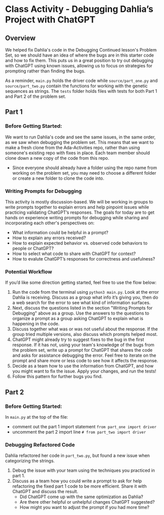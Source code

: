 # Class Activity - Debugging Dahlia’s Project with ChatGPT

## Overview 

We helped fix Dahlia's code in the Debugging Continued lesson's Problem Set, so we should have an idea of where the bugs are in this starter code and how to fix them. This puts us in a great position to try out debugging with ChatGPT using known issues, allowing us to focus on strategies for prompting rather than finding the bugs.

As a reminder, `main.py` holds the driver code while `source/part_one.py` and `source/part_two.py` contain the functions for working with the genetic sequences as strings. The `tests` folder holds files with tests for both Part 1 and Part 2 of the problem set.

## Part 1

### Before Getting Started:

We want to run Dahlia's code and see the same issues, in the same order, as we saw when debugging the problem set. This means that we want to make a fresh clone from the Ada-Activities repo, rather than using someone's existing repo with fixes in place. Each team member should clone down a new copy of the code from this repo. 
- Since everyone should already have a folder using the repo name from working on the problem set, you may need to choose a different folder or create a new folder to clone the code into.

### Writing Prompts for Debugging

This activity is mostly discussion-based. We will be working in groups to write prompts together to explain errors and help pinpoint issues while practicing validating ChatGPT’s responses. The goals for today are to get hands on experience writing prompts for debugging while sharing and incorporating each other's perspectives on:
- What information could be helpful in a prompt? 
- How to explain any errors received?
- How to explain expected behavior vs. observed code behaviors to people or ChatGPT? 
- How to select what code to share with ChatGPT for context?
- How to evalute ChatGPT’s responses for correctness and usefulness?

### Potential Workflow

If you’d like some direction getting started, feel free to use the flow below:
1. Run the code from the terminal using `python3 main.py`. Look at the error Dahlia is receiving. Discuss as a group what info it’s giving you, then do a web search for the error to see what kind of information surfaces.
2. Next, discuss the questions listed in the section "Writing Prompts for Debugging" above as a group. Use the answers to the questions to organize a prompt as a group asking ChatGPT to explain what is happening in the code. 
3. Discuss together what was or was not useful about the response. If the group tried multiple versions, also discuss which prompts helped most.  
4. ChatGPT might already try to suggest fixes to the bug in the first response. If it has not, using your team's knowledge of the bugs from the problem set, write up a prompt for ChatGPT that shares the code and asks for assistance debugging the error. Feel free to iterate on the prompt and share more or less code to see how it affects the response. 
5. Decide as a team how to use the information from ChatGPT, and how you might want to fix the issue. Apply your changes, and run the tests!
6. Follow this pattern for further bugs you find.

## Part 2

### Before Getting Started:

In `main.py` at the top of the file:
- comment out the part 1 import statement `from part_one import driver`
- uncomment the part 2 import line `# from part_two import driver`

### Debugging Refactored Code

Dahlia refactored her code in `part_two.py`, but found a new issue when categorizing the strings. 
1. Debug the issue with your team using the techniques you practiced in part 1. 
2. Discuss as a team how you could write a prompt to ask for help refactoring the fixed part 1 code to be more efficient. Share it with ChatGPT and discuss the result. 
   - Did ChatGPT come up with the same optimization as Dahlia?
   - Are there other helpful or unhelpful changes ChatGPT suggested?
   - How might you want to adjust the prompt if you had more time?